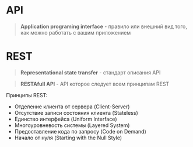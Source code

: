 # API
> **Application programing interface** - правило или внешний вид того, как можно работать с вашим приложением

# REST
> **Representational state transfer** - стандарт описания API

> **RESTAfull API** - API которое следует всем принципам REST

Принципы REST:
* Отделение клиента от сервера (Client-Server)
* Отсутствие записи состояния клиента (Stateless)
* Единство интерфейса (Uniform Interface)
* Многоуровневость системы (Layered System)
* Предоставление кода по запросу (Code on Demand)
* Начало от нуля (Starting with the Null Style)